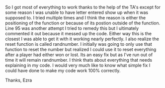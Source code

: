 So I got most of everything to work thanks to the help of the TA's except for some reason I was unable to have letter entered show up when it was supposed to. I tried multiple times and I think the reason is either the positioning of the function or because of its postion outside of the function. Line 95 was another attempt I tried to remedy this but I ultimately commented it out because it messed up the code. Either way this is the closest I was able to get it with it working nearly perfectly. I also realize the reset function is called randnumber. I initially was going to only use that function to reset the number but realized I could use it to reset everything after a player had either won or lost. Its an easy fix but as I've run out of time it will remain randnumber. I think thats about everything that needs explaining in my code. I would very much like to know what simple fix I could have done to make my code work 100% correctly.


Thanks,
Ezra